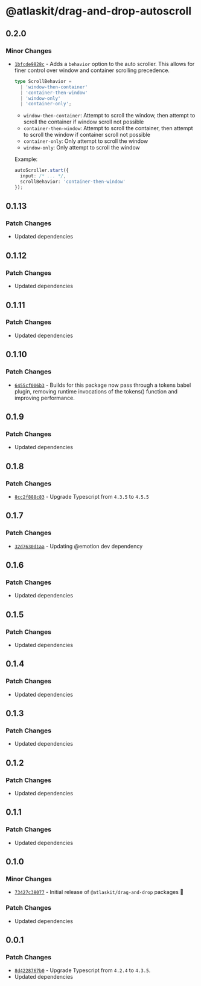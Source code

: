 # @atlaskit/drag-and-drop-autoscroll

## 0.2.0

### Minor Changes

- [`1bfcde9828c`](https://bitbucket.org/atlassian/atlassian-frontend/commits/1bfcde9828c) - Adds a `behavior` option to the auto scroller. This allows for finer control over window and container scrolling precedence.

  ```ts
  type ScrollBehavior =
    | 'window-then-container'
    | 'container-then-window'
    | 'window-only'
    | 'container-only';
  ```

  - `window-then-container`: Attempt to scroll the window, then attempt to scroll the container if window scroll not possible
  - `container-then-window`: Attempt to scroll the container, then attempt to scroll the window if container scroll not possible
  - `container-only`: Only attempt to scroll the window
  - `window-only`: Only attempt to scroll the window

  Example:

  ```ts
  autoScroller.start({
    input: /* ... */,
    scrollBehavior: 'container-then-window'
  });
  ```

## 0.1.13

### Patch Changes

- Updated dependencies

## 0.1.12

### Patch Changes

- Updated dependencies

## 0.1.11

### Patch Changes

- Updated dependencies

## 0.1.10

### Patch Changes

- [`6455cf006b3`](https://bitbucket.org/atlassian/atlassian-frontend/commits/6455cf006b3) - Builds for this package now pass through a tokens babel plugin, removing runtime invocations of the tokens() function and improving performance.

## 0.1.9

### Patch Changes

- Updated dependencies

## 0.1.8

### Patch Changes

- [`8cc2f888c83`](https://bitbucket.org/atlassian/atlassian-frontend/commits/8cc2f888c83) - Upgrade Typescript from `4.3.5` to `4.5.5`

## 0.1.7

### Patch Changes

- [`32d7630d1aa`](https://bitbucket.org/atlassian/atlassian-frontend/commits/32d7630d1aa) - Updating @emotion dev dependency

## 0.1.6

### Patch Changes

- Updated dependencies

## 0.1.5

### Patch Changes

- Updated dependencies

## 0.1.4

### Patch Changes

- Updated dependencies

## 0.1.3

### Patch Changes

- Updated dependencies

## 0.1.2

### Patch Changes

- Updated dependencies

## 0.1.1

### Patch Changes

- Updated dependencies

## 0.1.0

### Minor Changes

- [`73427c38077`](https://bitbucket.org/atlassian/atlassian-frontend/commits/73427c38077) - Initial release of `@atlaskit/drag-and-drop` packages 🎉

### Patch Changes

- Updated dependencies

## 0.0.1

### Patch Changes

- [`8d4228767b0`](https://bitbucket.org/atlassian/atlassian-frontend/commits/8d4228767b0) - Upgrade Typescript from `4.2.4` to `4.3.5`.
- Updated dependencies

